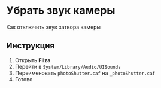 # Убрать звук камеры

Как отключить звук затвора камеры

## Инструкция

1. Открыть **Filza**
2. Перейти в `System/Library/Audio/UISounds`
3. Переименовать `photoShutter.caf` на `_photoShutter.caf`
4. Готово
